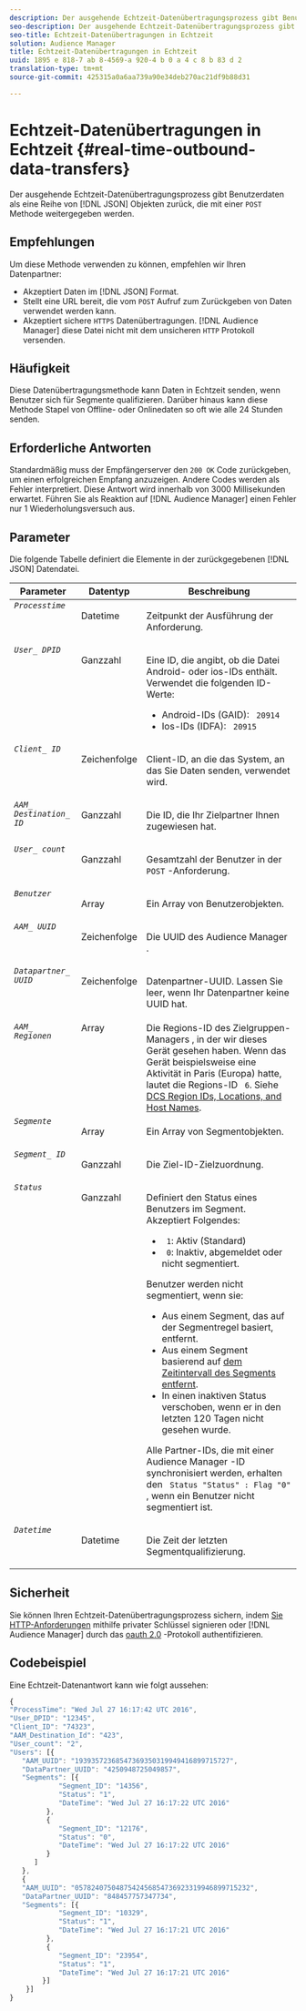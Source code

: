 ```yaml
---
description: Der ausgehende Echtzeit-Datenübertragungsprozess gibt Benutzerdaten als eine Reihe von JSON-Objekten zurück, die mit einer POST-Methode weitergegeben werden.
seo-description: Der ausgehende Echtzeit-Datenübertragungsprozess gibt Benutzerdaten als eine Reihe von JSON-Objekten zurück, die mit einer POST-Methode weitergegeben werden.
seo-title: Echtzeit-Datenübertragungen in Echtzeit
solution: Audience Manager
title: Echtzeit-Datenübertragungen in Echtzeit
uuid: 1895 e 818-7 ab 8-4569-a 920-4 b 0 a 4 c 8 b 83 d 2
translation-type: tm+mt
source-git-commit: 425315a0a6aa739a90e34deb270ac21df9b88d31

---
```



# Echtzeit-Datenübertragungen in Echtzeit {#real-time-outbound-data-transfers}

Der ausgehende Echtzeit-Datenübertragungsprozess gibt Benutzerdaten als eine Reihe von [!DNL JSON] Objekten zurück, die mit einer `POST` Methode weitergegeben werden.

<!-- c_outbound_json.xml -->

## Empfehlungen

Um diese Methode verwenden zu können, empfehlen wir Ihren Datenpartner:

* Akzeptiert Daten im [!DNL JSON] Format.
* Stellt eine URL bereit, die vom `POST` Aufruf zum Zurückgeben von Daten verwendet werden kann.
* Akzeptiert sichere `HTTPS` Datenübertragungen. [!DNL Audience Manager] diese Datei nicht mit dem unsicheren `HTTP` Protokoll versenden.

## Häufigkeit

Diese Datenübertragungsmethode kann Daten in Echtzeit senden, wenn Benutzer sich für Segmente qualifizieren. Darüber hinaus kann diese Methode Stapel von Offline- oder Onlinedaten so oft wie alle 24 Stunden senden.

## Erforderliche Antworten

Standardmäßig muss der Empfängerserver den `200 OK` Code zurückgeben, um einen erfolgreichen Empfang anzuzeigen. Andere Codes werden als Fehler interpretiert. Diese Antwort wird innerhalb von 3000 Millisekunden erwartet. Führen Sie als Reaktion auf [!DNL Audience Manager] einen Fehler nur 1 Wiederholungsversuch aus.

## Parameter

Die folgende Tabelle definiert die Elemente in der zurückgegebenen [!DNL JSON] Datendatei.

<table id="table_68475F9D01ED4A44B5909234114AEDE2"> 
 <thead> 
  <tr> 
   <th colname="col1" class="entry"> Parameter </th> 
   <th colname="col2" class="entry"> Datentyp </th> 
   <th colname="col3" class="entry"> Beschreibung </th> 
  </tr>
 </thead>
 <tbody> 
  <tr valign="top"> 
   <td colname="col1"> <code><i>Processtime</i></code> </td> 
   <td colname="col2"> <p>Datetime </p> </td> 
   <td colname="col3"> <p>Zeitpunkt der Ausführung der Anforderung. </p> </td> 
  </tr> 
  <tr valign="top"> 
   <td colname="col1"><code><i>User_ DPID</i></code> </td> 
   <td colname="col2"> <p>Ganzzahl </p> </td> 
   <td colname="col3"> <p>Eine ID, die angibt, ob die Datei Android- oder ios-IDs enthält. Verwendet die folgenden ID-Werte: </p> 
    <ul id="ul_159306B0CF304DE0B9A9836D41263E70"> 
     <li id="li_46F9F4F9DDC34AB683AE2DF0317FBCAC">Android-IDs (GAID): <code> 20914</code> </li> 
     <li id="li_57DEB2A7B9024A94A0E302EEA967AB0B">Ios-IDs (IDFA): <code> 20915</code> </li> 
    </ul> </td> 
  </tr> 
  <tr valign="top"> 
   <td colname="col1"><code><i>Client_ ID</i></code> </td> 
   <td colname="col2"> <p>Zeichenfolge </p> </td> 
   <td colname="col3"> <p>Client-ID, an die das System, an das Sie Daten senden, verwendet wird. </p> </td> 
  </tr> 
  <tr valign="top"> 
   <td colname="col1"><code><i>AAM_ Destination_ ID</i></code> </td> 
   <td colname="col2"> <p>Ganzzahl </p> </td> 
   <td colname="col3"> <p>Die ID, die Ihr Zielpartner Ihnen zugewiesen hat. </p> </td> 
  </tr> 
  <tr valign="top"> 
   <td colname="col1"><code><i>User_ count</i></code> </td> 
   <td colname="col2"> <p>Ganzzahl </p> </td> 
   <td colname="col3"> <p>Gesamtzahl der Benutzer in der <code> POST</code> -Anforderung. </p> </td> 
  </tr> 
  <tr valign="top"> 
   <td colname="col1"><code><i>Benutzer</i></code> </td> 
   <td colname="col2"> <p>Array </p> </td> 
   <td colname="col3"> <p>Ein Array von Benutzerobjekten. </p> </td> 
  </tr> 
  <tr valign="top"> 
   <td colname="col1"><code><i>AAM_ UUID</i></code> </td> 
   <td colname="col2"> <p>Zeichenfolge </p> </td> 
   <td colname="col3"> <p>Die UUID <span class="keyword"> des Audience Manager</span> . </p> </td> 
  </tr> 
  <tr valign="top"> 
   <td colname="col1"><code><i>Datapartner_ UUID</i></code> </td> 
   <td colname="col2"> <p>Zeichenfolge </p> </td> 
   <td colname="col3"> <p>Datenpartner-UUID. Lassen Sie leer, wenn Ihr Datenpartner keine UUID hat. </p> </td> 
  </tr> 
  <tr valign="top"> 
   <td colname="col1"><code><i>AAM_ Regionen</i></code> </td> 
   <td colname="col2"> Array </td> 
   <td colname="col3"> Die Regions-ID <span class="keyword"> des Zielgruppen-Managers</span> , in der wir dieses Gerät gesehen haben. Wenn das Gerät beispielsweise eine Aktivität in Paris (Europa) hatte, lautet die Regions-ID <code> 6</code>. Siehe <a href="../../../api/dcs-intro/dcs-api-reference/dcs-regions.md">DCS Region IDs, Locations, and Host Names</a>. </td> 
  </tr> 
  <tr valign="top"> 
   <td colname="col1"><code><i>Segmente</i></code> </td> 
   <td colname="col2"> <p>Array </p> </td> 
   <td colname="col3"> <p>Ein Array von Segmentobjekten. </p> </td> 
  </tr> 
  <tr valign="top"> 
   <td colname="col1"><code><i>Segment_ ID</i></code> </td> 
   <td colname="col2"> <p>Ganzzahl </p> </td> 
   <td colname="col3"> <p>Die Ziel-ID-Zielzuordnung. </p> </td> 
  </tr> 
  <tr valign="top"> 
   <td colname="col1"><code><i>Status</i></code> </td> 
   <td colname="col2"> <p>Ganzzahl </p> </td> 
   <td colname="col3"> <p>Definiert den Status eines Benutzers im Segment. Akzeptiert Folgendes: </p> 
    <ul id="ul_42C4625E9543494586CF6D851A94E048"> 
     <li id="li_6F13809ECD78403FB3BDA626403E4B57"><code> 1</code>: Aktiv (Standard) </li> 
     <li id="li_10952C8DF7AF4593805FA29028257E38"><code> 0</code>: Inaktiv, abgemeldet oder nicht segmentiert. </li> 
    </ul> <p>Benutzer werden nicht segmentiert, wenn sie: </p> 
    <ul id="ul_E17B080D8DF14D548E1142A9201C1C14"> 
     <li id="li_8352B919A87242E68716FB9EC0443407">Aus einem Segment, das auf der Segmentregel basiert, entfernt. </li> 
     <li id="li_83CFEAFE94C14A11AE198D56E80EBB8C">Aus einem Segment basierend auf <a href="../../../features/traits/segment-ttl-explained.md"> dem Zeitintervall des Segments entfernt</a>. </li> 
     <li id="li_F48D1052BA2B45108225641292CC748D">In einen inaktiven Status verschoben, wenn er in den letzten 120 Tagen nicht gesehen wurde. </li> 
    </ul> <p>Alle Partner-IDs, die mit einer <span class="keyword"> Audience Manager</span> -ID synchronisiert werden, erhalten den <code> Status "Status" : Flag "0"</code> , wenn ein Benutzer nicht segmentiert ist. </p> </td> 
  </tr> 
  <tr valign="top"> 
   <td colname="col1"><code><i>Datetime</i></code> </td> 
   <td colname="col2"> <p>Datetime </p> </td> 
   <td colname="col3"> <p>Die Zeit der letzten Segmentqualifizierung.</p> </td> 
  </tr> 
 </tbody> 
</table>

## Sicherheit

Sie können Ihren Echtzeit-Datenübertragungsprozess sichern, indem [Sie HTTP-Anforderungen](../../../integration/receiving-audience-data/real-time-outbound-transfers/digitally-signed-http-requests.md) mithilfe privater Schlüssel signieren oder [!DNL Audience Manager] durch das [oauth 2.0](../../../integration/receiving-audience-data/real-time-outbound-transfers/oauth-in-outbound-transfers.md) -Protokoll authentifizieren.

## Codebeispiel

Eine Echtzeit-Datenantwort kann wie folgt aussehen:

```js
{
"ProcessTime": "Wed Jul 27 16:17:42 UTC 2016",
"User_DPID": "12345",
"Client_ID": "74323",
"AAM_Destination_Id": "423",
"User_count": "2",
"Users": [{  
   "AAM_UUID": "19393572368547369350319949416899715727",
   "DataPartner_UUID": "4250948725049857",
   "Segments": [{
            "Segment_ID": "14356",
            "Status": "1",
            "DateTime": "Wed Jul 27 16:17:22 UTC 2016"
         },
         {
            "Segment_ID": "12176",
            "Status": "0",  
            "DateTime": "Wed Jul 27 16:17:22 UTC 2016"
         }
      ]
   },
   {
   "AAM_UUID": "0578240750487542456854736923319946899715232",
   "DataPartner_UUID": "848457757347734",
   "Segments": [{
            "Segment_ID": "10329",
            "Status": "1",
            "DateTime": "Wed Jul 27 16:17:21 UTC 2016"
         },
         {
            "Segment_ID": "23954",
            "Status": "1",
            "DateTime": "Wed Jul 27 16:17:21 UTC 2016"
        }]
    }]
}
```
